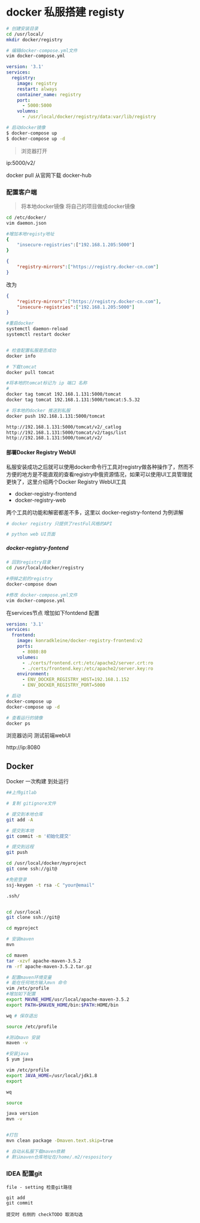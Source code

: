 # docker 私服搭建 registy

```bash
# 创建安装目录
cd /usr/local/
mkdir docker/registry

# 编辑docker-compose.yml文件
vim docker-compose.yml
```

```yml
version: '3.1'
services:
  registry:
    image: registry
    restart: always
    container_name: registry
    port:
      - 5000:5000
    volumns:
      - /usr/local/docker/registry/data:var/lib/registry
```

```bash
# 启动docker镜像
$ docker-compose up
$ docker-compose up -d
```

> 浏览器打开

ip:5000/v2/

docker pull 从官网下载 docker-hub



### 配置客户端

> 将本地docker镜像 将自己的项目做成docker镜像


```bash
cd /etc/docker/
vim daemon.json

#增加本地registy地址
{
	"insecure-registries":["192.168.1.205:5000"]
}

```

```json
{
    "registry-mirrors":["https://registry.docker-cn.com"]
}
```

改为

```json
{
    "registry-mirrors":["https://registry.docker-cn.com"],
    "insecure-registries":["192.168.1.205:5000"]
}
```

```bash
#重启docker
systemctl daemon-reload
systemctl restart docker


# 检查配置私服是否成功
docker info

# 下载tomcat
docker pull tomcat

#将本地的tomcat标记为 ip 端口 名称
# 
docker tag tomcat 192.168.1.131:5000/tomcat
docker tag tomcat 192.168.1.131:5000/tomcat:5.5.32

# 将本地的docker 推送到私服
docker push 192.168.1.131:5000/tomcat

http://192.168.1.131:5000/tomcat/v2/_catlog
http://192.168.1.131:5000/tomcat/v2/tags/list
http://192.168.1.131:5000/tomcat/v2/

```
#### 部署Docker Registry WebUI

私服安装成功之后就可以使用docker命令行工具对registry做各种操作了，然而不方便的地方是不能直观的查看registry中俄资源情况，如果可以使用UI工具管理就更快了，这里介绍两个Docker Registry WebUI工具

- docker-registry-frontend
- docker-registry-web

两个工具的功能和解密都差不多，这里以 docker-registry-fontend 为例讲解
```bash
# docker registry 只提供了restFul风格的API

# python web UI页面

```

##### docker-registry-fontend




```bash
# 回到registry目录
cd /usr/local/docker/registry

#停掉之前的registry
docker-compose down

#修改 docker-compose.yml文件
vim docker-compose.yml
```
在services节点 增加如下fontdend 配置

```yml
version: '3.1'
services:
  frontend:
    image: konradkleine/docker-registry-frontend:v2
    ports:
      - 8080:80
    volumes:
      - ./certs/frontend.crt:/etc/apache2/server.crt:ro
      - ./certs/frontend.key:/etc/apache2/server.key:ro
    environment:
      - ENV_DOCKER_REGISTRY_HOST=192.168.1.152
      - ENV_DOCKER_REGISTRY_PORT=5000

```

```bash
# 启动
docker-compose up 
docker-compose up -d

# 查看运行的镜像
docker ps
```

浏览器访问 测试前端webUI

http://ip:8080





## Docker 



Docker 一次构建 到处运行

```bash
##上传gitlab

# 复制 gitignore文件

# 提交到本地仓库
git add -A

# 提交到本地
git commit -m '初始化提交'

# 提交到远程
git push


```

```bash
cd /usr/local/docker/myproject
git cone ssh://git@

#免密登录
ssj-keygen -t rsa -C "your@email"

.ssh/


cd /usr/local
git clone ssh://git@

cd myproject

# 安装maven
mvn 

cd maven
tar -xzvf apache-maven-3.5.2
rm -rf apache-maven-3.5.2.tar.gz

# 配置maven环境变量
# 能在任何地方输入mvn 命令
vim /etc/profile
#增加如下配置
export MAVNE_HOME/usr/local/apache-maven-3.5.2
export PATH=$MAVEN_HOME/bin:$PATH:HOME/bin

wq # 保存退出

source /etc/profile

#测试mavn 安装
maven -v

#安装java
$ yum java

vim /etc/profile
export JAVA_HOME=/usr/local/jdk1.8
export

wq

source 

java version
mvn -v


#打包
mvn clean package -Dmaven.text.skip=true

# 自动从私服下载maven依赖
# 默认maven仓库地址在/home/.m2/respository

```



### IDEA 配置git

```
file - setting 检查git路径

git add
git commit

提交时 右侧的 checkTODO 取消勾选

```

